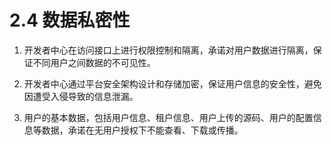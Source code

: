 # 2.4 数据私密性

1. 开发者中心在访问接口上进行权限控制和隔离，承诺对用户数据进行隔离，保证不同用户之间数据的不可见性。

2. 开发者中心通过平台安全架构设计和存储加密，保证用户信息的安全性，避免因遭受入侵导致的信息泄漏。

3. 用户的基本数据，包括用户信息、租户信息、用户上传的源码、用户的配置信息等数据，承诺在无用户授权下不能查看、下载或传播。
